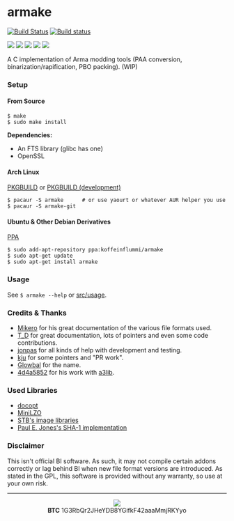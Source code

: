 armake
======
[![Build Status](https://travis-ci.org/4d4a5852/armake.svg?branch=master)](https://travis-ci.org/4d4a5852/armake)
[![Build status](https://ci.appveyor.com/api/projects/status/0oouk0cjf3voxjwq/branch/master?svg=true)](https://ci.appveyor.com/project/4d4a5852/armake/branch/master)

[![](https://img.shields.io/travis/KoffeinFlummi/armake.svg?style=flat-square)](https://travis-ci.org/KoffeinFlummi/armake)
[![](https://img.shields.io/badge/license-GPLv2-red.svg?style=flat-square)](https://github.com/KoffeinFlummi/armake/blob/master/LICENSE)
[![](https://img.shields.io/github/tag/KoffeinFlummi/armake.svg?style=flat-square)](https://github.com/KoffeinFlummi/armake/releases)
[![](https://img.shields.io/badge/AUR-armake-blue.svg?style=flat-square)](https://aur.archlinux.org/packages/armake)
[![](https://img.shields.io/badge/PPA-koffeinflummi%2Farmake-orange.svg?style=flat-square)](https://launchpad.net/~koffeinflummi/+archive/ubuntu/armake)


A C implementation of Arma modding tools (PAA conversion, binarization/rapification, PBO packing). (WIP)


### Setup

#### From Source

```
$ make
$ sudo make install
```

**Dependencies:**
- An FTS library (glibc has one)
- OpenSSL

#### Arch Linux

[PKGBUILD](https://aur.archlinux.org/packages/armake/) or [PKGBUILD (development)](https://aur.archlinux.org/packages/armake-git/)
```
$ pacaur -S armake      # or use yaourt or whatever AUR helper you use
$ pacaur -S armake-git
```

#### Ubuntu & Other Debian Derivatives

[PPA](https://launchpad.net/~koffeinflummi/+archive/ubuntu/armake)

```
$ sudo add-apt-repository ppa:koffeinflummi/armake
$ sudo apt-get update
$ sudo apt-get install armake
```


### Usage

See `$ armake --help` or [src/usage](https://github.com/KoffeinFlummi/armake/blob/master/src/usage).


### Credits & Thanks

- [Mikero](https://dev.withsix.com/projects/mikero-pbodll) for his great documentation of the various file formats used.
- [T_D](https://github.com/Braini01) for great documentation, lots of pointers and even some code contributions.
- [jonpas](https://github.com/jonpas) for all kinds of help with development and testing.
- [kju](https://forums.bistudio.com/user/768005-kju/) for some pointers and "PR work".
- [Glowbal](https://github.com/Glowbal) for the name.
- [4d4a5852](https://github.com/4d4a5852) for his work with [a3lib](https://github.com/4d4a5852/a3lib.py).


### Used Libraries

- [docopt](https://github.com/docopt/docopt.c)
- [MiniLZO](http://www.oberhumer.com/opensource/lzo/)
- [STB's image libraries](https://github.com/nothings/stb)
- [Paul E. Jones's SHA-1 implementation](https://www.packetizer.com/security/sha1/)


### Disclaimer

This isn't official BI software. As such, it may not compile certain addons correctly or lag behind BI when new file format versions are introduced. As stated in the GPL, this software is provided without any warranty, so use at your own risk.


---

<p align="center">
    <a href="https://www.paypal.com/cgi-bin/webscr?cmd=_s-xclick&hosted_button_id=WQ55N7RKXUCF8">
        <img src="https://www.paypalobjects.com/en_US/i/btn/btn_donate_LG.gif" style="max-width:100%;">
    </a>
    <br>
    <b>BTC</b> 1G3RbQr2JHeYDB8YGifkF42aaaMmjRKYyo
</p>
